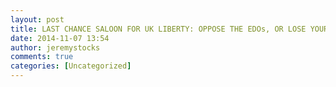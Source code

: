 ```yaml
---
layout: post
title: LAST CHANCE SALOON FOR UK LIBERTY: OPPOSE THE EDOs, OR LOSE YOUR RIGHTS FOREVER.
date: 2014-11-07 13:54
author: jeremystocks
comments: true
categories: [Uncategorized]
---
```

 
